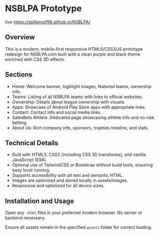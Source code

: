 # NSBLPA Prototype
live-https://spillproof98.github.io/NSBLPA/
## Overview

This is a modern, mobile-first responsive HTML5/CSS3/JS prototype redesign for NSBLPA.com built with a clean purple and black theme enriched with CSS 3D effects.

## Sections

- Home: Welcome banner, highlight images, featured teams, ownership info.
- Teams: Listing of all NSBLPA teams with links to official websites.
- Ownership: Details about league ownership with visuals.
- Apps: Showcase of Android Play Store apps with appropriate links.
- Contact: Contact info and social media links.
- SalesBets Athlete: Dedicated page showcasing athlete info and no-risk betting.
- About Us: Rich company info, sponsors, trophies timeline, and stats.

## Technical Details

- Built with HTML5, CSS3 (including CSS 3D transforms), and vanilla JavaScript (ES6).
- Optional use of TailwindCSS or Bootstrap without build tools, ensuring easy local running.
- Supports accessibility with alt text and semantic HTML.
- Images are optimized and stored locally in assets/images.
- Responsive and optimized for all device sizes.

## Installation and Usage

Open any `.html` files in your preferred modern browser. No server or backend necessary.

Ensure all assets remain in the specified `assets` folder for correct loading.


